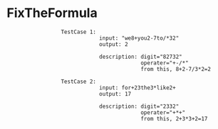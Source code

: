 # FixTheFormula
                     TestCase 1: 
                                 input: "we8+you2-7to/*32"                         
                                 output: 2

                                 description: digit="82732"
                                              operater="+-/*"
                                              from this, 8+2-7/3*2=2
                                  
                     TestCase 2:
                                 input: for+23the3*like2+                         
                                 output: 17
                                 
                                 description: digit="2332"
                                              operater="+*+"
                                              from this, 2+3*3+2=17
